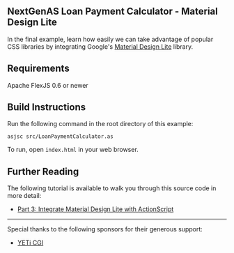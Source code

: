 ## NextGenAS Loan Payment Calculator - Material Design Lite

In the final example, learn how easily we can take advantage of popular CSS libraries by integrating Google's [Material Design Lite](https://getmdl.io/) library.

## Requirements

Apache FlexJS 0.6 or newer

## Build Instructions

Run the following command in the root directory of this example:

```
asjsc src/LoanPaymentCalculator.as
```

To run, open `index.html` in your web browser.

## Further Reading

The following tutorial is available to walk you through this source code in more detail:

* [Part 3: Integrate Material Design Lite with ActionScript](http://nextgenactionscript.com/tutorials/html-with-transpiled-actionscript/part-3-material-design-lite-transpiled-actionscript/)

---

Special thanks to the following sponsors for their generous support:

* [YETi CGI](http://yeticgi.com/)